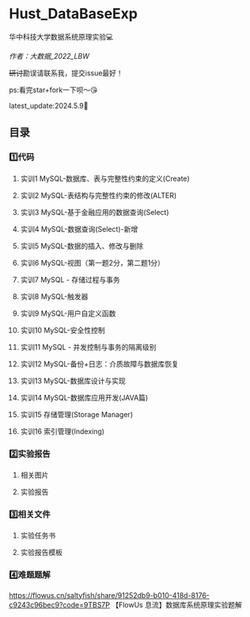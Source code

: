 # Hust_DataBaseExp
 华中科技大学数据系统原理实验💻

 *作者：大数据_2022_LBW*

 ~~研讨~~勘误请联系我，提交issue最好！

 ps:看完star+fork一下呗～😘

latest_update:2024.5.9📝
## 目录
### 1️⃣代码
1. 实训1 MySQL-数据库、表与完整性约束的定义(Create)

2. 实训2 MySQL-表结构与完整性约束的修改(ALTER)

3. 实训3 MySQL-基于金融应用的数据查询(Select)

4. 实训4 MySQL-数据查询(Select)-新增

5. 实训5 MySQL-数据的插入、修改与删除

6. 实训6 MySQL-视图（第一题2分，第二题1分）

7. 实训7 MySQL - 存储过程与事务

8. 实训8 MySQL-触发器

9. 实训9 MySQL-用户自定义函数

10. 实训10 MySQL-安全性控制

11. 实训11 MySQL - 并发控制与事务的隔离级别

12. 实训12 MySQL-备份+日志：介质故障与数据库恢复

13. 实训13 MySQL-数据库设计与实现

14. 实训14 MySQL-数据库应用开发(JAVA篇)

15. 实训15 存储管理(Storage Manager)

16. 实训16 索引管理(Indexing)
### 2️⃣实验报告
1. 相关图片

2. 实验报告
### 3️⃣相关文件
1. 实验任务书

2. 实验报告模板

### 4️⃣难题题解
https://flowus.cn/saltyfish/share/91252db9-b010-418d-8176-c9243c96bec9?code=9TBS7P
【FlowUs 息流】数据库系统原理实验题解